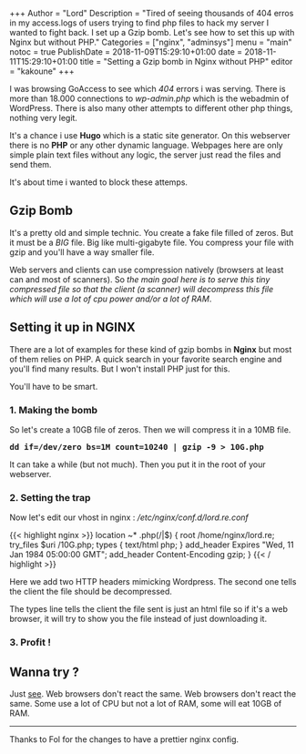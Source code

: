+++
Author = "Lord"
Description = "Tired of seeing thousands of 404 erros in my access.logs of users trying to find php files to hack my server I wanted to fight back. I set up a Gzip bomb. Let's see how to set this up with Nginx but without PHP."
Categories = ["nginx", "adminsys"]
menu = "main"
notoc = true
PublishDate = 2018-11-09T15:29:10+01:00
date = 2018-11-11T15:29:10+01:00
title = "Setting a Gzip bomb in Nginx without PHP"
editor = "kakoune"
+++

I was browsing GoAccess to see which *404* errors i was serving.
There is more than 18.000 connections to *wp-admin.php* which is the webadmin of WordPress.
There is also many other attempts to different other php things, nothing very legit.

It's a chance i use **Hugo** which is a static site generator.
On this webserver there is no **PHP** or any other dynamic language.
Webpages here are only simple plain text files without any logic, the server just read the files and send them.

It's about time i wanted to block these attemps.

## Gzip Bomb
It's a pretty old and simple technic.
You create a fake file filled of zeros.
But it must be a _BIG_ file.
Big like multi-gigabyte file.
You compress your file with gzip and you'll have a way smaller file.

Web servers and clients can use compression natively (browsers at least can and most of scanners).
So *the main goal here is to serve this tiny compressed file so that the client (a scanner) will decompress this file which will use a lot of cpu power and/or a lot of RAM*.


## Setting it up in NGINX
There are a lot of examples for these kind of gzip bombs in **Nginx** but most of them relies on PHP.
A quick search in your favorite search engine and you'll find many results.
But I won't install PHP just for this.

You'll have to be smart.

### 1. Making the bomb
So let's create a 10GB file of zeros.
Then we will compress it in a 10MB file.

**<samp>dd if=/dev/zero bs=1M count=10240 | gzip -9 > 10G.php</samp>**

It can take a while (but not much).
Then you put it in the root of your webserver.

### 2. Setting the trap
Now let's edit our vhost in nginx : */etc/nginx/conf.d/lord.re.conf*

{{< highlight nginx >}}
location ~* \.php(/|$) {
	root /home/nginx/lord.re;
	try_files $uri /10G.php;
	types { text/html php; }
	add_header Expires "Wed, 11 Jan 1984 05:00:00 GMT";
	add_header Content-Encoding gzip;
}
{{< / highlight >}}

Here we add two HTTP headers mimicking Wordpress.
The second one tells the client the file should be decompressed.

The types line tells the client the file sent is just an html file so if it's a web browser, it will try to show you the file instead of just downloading it.

### 3. Profit !


## Wanna try ?

Just [see](https://lord.re/wp-login.php).
Web browsers don't react the same.
Web browsers don't react the same.
Some use a lot of CPU but not a lot of RAM, some will eat 10GB of RAM.

---------
Thanks to Fol for the changes to have a prettier nginx config.
